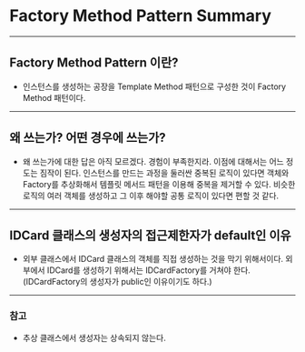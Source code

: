 # Factory Method Pattern Summary

<hr/>

## Factory Method Pattern 이란?

* 인스턴스를 생성하는 공장을 Template Method 패턴으로 구성한 것이 Factory Method 패턴이다.

<hr/>

## 왜 쓰는가? 어떤 경우에 쓰는가?

* 왜 쓰는가에 대한 답은 아직 모르겠다. 경험이 부족한지라. 이점에 대해서는 어느 정도는 짐작이 된다.
인스턴스를 만드는 과정을 둘러싼 중복된 로직이 있다면 객체와 Factory를 추상화해서 템플릿 메서드 패턴을 이용해
중복을 제거할 수 있다. 비슷한 로직의 여러 객체를 생성하고 그 이후 해야할 공통 로직이 있다면 편할 것 같다.

<hr/>

## IDCard 클래스의 생성자의 접근제한자가 default인 이유

* 외부 클래스에서 IDCard 클래스의 객체를 직접 생성하는 것을 막기 위해서이다. 외부에서 IDCard를 생성하기 위해서는
IDCardFactory를 거쳐야 한다. (IDCardFactory의 생성자가 public인 이유이기도 하다.)

<hr/>

### 참고

* 추상 클래스에서 생성자는 상속되지 않는다.                                                                       

